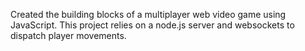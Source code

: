 Created the building blocks of a multiplayer web video game using JavaScript. This project relies on a node.js server and websockets to dispatch player movements.
